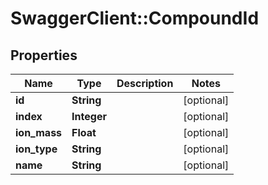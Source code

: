 # SwaggerClient::CompoundId

## Properties
Name | Type | Description | Notes
------------ | ------------- | ------------- | -------------
**id** | **String** |  | [optional] 
**index** | **Integer** |  | [optional] 
**ion_mass** | **Float** |  | [optional] 
**ion_type** | **String** |  | [optional] 
**name** | **String** |  | [optional] 


